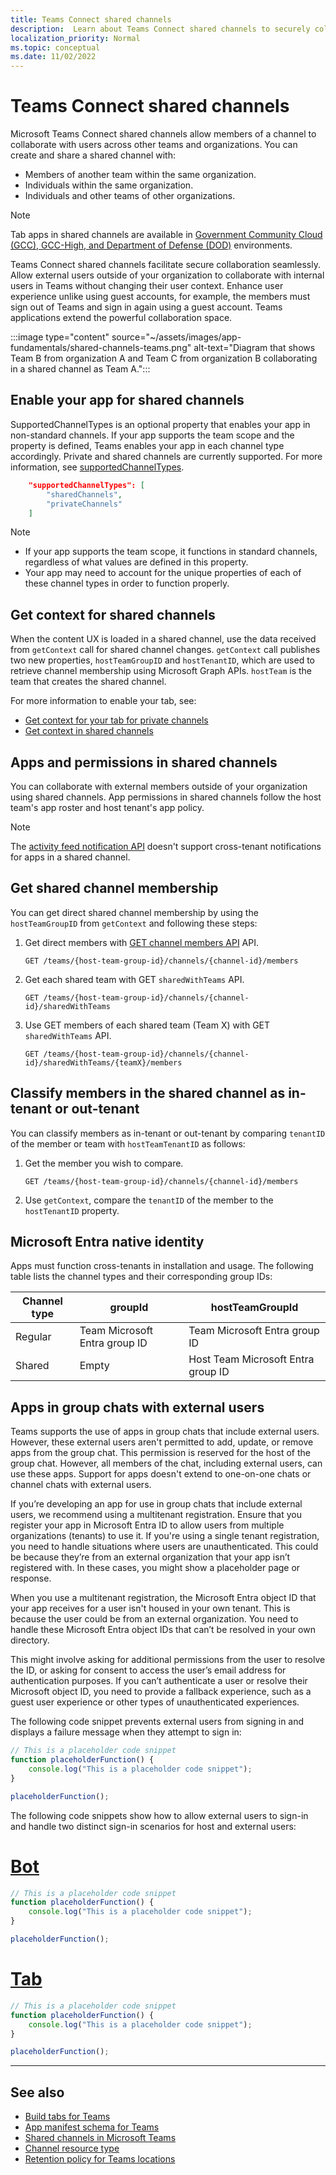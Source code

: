 ```yaml
---
title: Teams Connect shared channels
description:  Learn about Teams Connect shared channels to securely collaborate with internal and external users in a shared space without switching tenants.
localization_priority: Normal
ms.topic: conceptual
ms.date: 11/02/2022
---
```


# Teams Connect shared channels

Microsoft Teams Connect shared channels allow members of a channel to collaborate with users across other teams and organizations. You can create and share a shared channel with:

* Members of another team within the same organization.
* Individuals within the same organization.
* Individuals and other teams of other organizations.

> [!NOTE]
> Tab apps in shared channels are available in [Government Community Cloud (GCC), GCC-High, and Department of Defense (DOD)](~/concepts/app-fundamentals-overview.md#government-community-cloud) environments.

Teams Connect shared channels facilitate secure collaboration seamlessly. Allow external users outside of your organization to collaborate with internal users in Teams without changing their user context. Enhance user experience unlike using guest accounts, for example, the members must sign out of Teams and sign in again using a guest account. Teams applications extend the powerful collaboration space.

:::image type="content" source="~/assets/images/app-fundamentals/shared-channels-teams.png" alt-text="Diagram that shows Team B from organization A and Team C from organization B collaborating in a shared channel as Team A.":::

## Enable your app for shared channels

SupportedChannelTypes is an optional property that enables your app in non-standard channels. If your app supports the team scope and the property is defined, Teams enables your app in each channel type accordingly. Private and shared channels are currently supported. For more information, see [supportedChannelTypes](../../resources/schema/manifest-schema.md#supportedchanneltypes).

```JSON
    "supportedChannelTypes": [
        "sharedChannels",
        "privateChannels"
    ]
```

> [!NOTE]
>
> * If your app supports the team scope, it functions in standard channels, regardless of what values are defined in this property.
> * Your app may need to account for the unique properties of each of these channel types in order to function properly.

## Get context for shared channels

When the content UX is loaded in a shared channel, use the data received from `getContext` call for  shared channel changes. `getContext` call publishes two new properties, `hostTeamGroupID` and `hostTenantID`, which are used to retrieve channel membership using Microsoft Graph APIs. `hostTeam` is the team that creates the shared channel.

For more information to enable your tab, see:

* [Get context for your tab for private channels](../../tabs/how-to/access-teams-context.md#retrieve-context-in-private-channels)
* [Get context in shared channels](../../tabs/how-to/access-teams-context.md#get-context-in-shared-channels)

## Apps and permissions in shared channels

You can collaborate with external members outside of your organization using shared channels. App permissions in shared channels follow the host team's app roster and host tenant's app policy.

> [!NOTE]
> The [activity feed notification API](/graph/teams-send-activityfeednotifications) doesn't support cross-tenant notifications for apps in a shared channel.

## Get shared channel membership

You can get direct shared channel membership by using the `hostTeamGroupID` from `getContext` and following these steps:

1. Get direct members with [GET channel members API](/graph/api/channel-list-members?view=graph-rest-beta&tabs=http&preserve-view=true) API.

    ```http
    GET /teams/{host-team-group-id}/channels/{channel-id}/members
    ```

2. Get each shared team with GET `sharedWithTeams` API.

    ```http
    GET /teams/{host-team-group-id}/channels/{channel-id}/sharedWithTeams
    ```

3. Use GET members of each shared team (Team X) with GET `sharedWithTeams` API.

    ```http
    GET /teams/{host-team-group-id}/channels/{channel-id}/sharedWithTeams/{teamX}/members
    ```

## Classify members in the shared channel as in-tenant or out-tenant

You can classify members as in-tenant or out-tenant by comparing `tenantID` of the member or team with `hostTeamTenantID` as follows:

1. Get the member you wish to compare.

    ```http
    GET /teams/{host-team-group-id}/channels/{channel-id}/members
    ```

2. Use `getContext`, compare the `tenantID` of the member to the `hostTenantID` property.

<a name='azure-ad-native-identity'></a>

## Microsoft Entra native identity

Apps must function cross-tenants in installation and usage. The following table lists the channel types and their corresponding group IDs:

|Channel type| groupId | hostTeamGroupId |
|----------|---------|-----------------|
|Regular | Team Microsoft Entra group ID | Team Microsoft Entra group ID |
|Shared | Empty | Host Team Microsoft Entra group ID |

## Apps in group chats with external users

Teams supports the use of apps in group chats that include external users. However, these external users aren't permitted to add, update, or remove apps from the group chat. This permission is reserved for the host of the group chat. However, all members of the chat, including external users, can use these apps. Support for apps doesn't extend to one-on-one chats or channel chats with external users.

If you’re developing an app for use in group chats that include external users, we recommend using a multitenant registration. Ensure that you register your app in Microsoft Entra ID to allow users from multiple organizations (tenants) to use it. If you're using a single tenant registration, you need to handle situations where users are unauthenticated. This could be because they’re from an external organization that your app isn’t registered with. In these cases, you might show a placeholder page or response.

When you use a multitenant registration, the Microsoft Entra object ID that your app receives for a user isn't housed in your own tenant. This is because the user could be from an external organization. You need to handle these Microsoft Entra object IDs that can’t be resolved in your own directory.

This might involve asking for additional permissions from the user to resolve the ID, or asking for consent to access the user’s email address for authentication purposes. If you can’t authenticate a user or resolve their Microsoft object ID, you need to provide a fallback experience, such as a guest user experience or other types of unauthenticated experiences.

The following code snippet prevents external users from signing in and displays a failure message when they attempt to sign in:

```javascript
// This is a placeholder code snippet
function placeholderFunction() {
    console.log("This is a placeholder code snippet");
}

placeholderFunction();
```

The following code snippets show how to allow external users to sign-in and handle two distinct sign-in scenarios for host and external users:

# [Bot](#tab/bot)

```javascript
// This is a placeholder code snippet
function placeholderFunction() {
    console.log("This is a placeholder code snippet");
}

placeholderFunction();
```

# [Tab](#tab/tab)

```javascript
// This is a placeholder code snippet
function placeholderFunction() {
    console.log("This is a placeholder code snippet");
}

placeholderFunction();
```

---

## See also

* [Build tabs for Teams](../../tabs/what-are-tabs.md)
* [App manifest schema for Teams](../../resources/schema/manifest-schema.md)
* [Shared channels in Microsoft Teams](/microsoftteams/shared-channels)
* [Channel resource type](/graph/api/resources/channel)
* [Retention policy for Teams locations](/microsoft-365/compliance/create-retention-policies)
